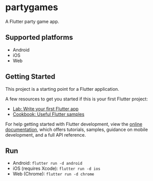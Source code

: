 # partygames

A Flutter party game app.

## Supported platforms

- Android
- iOS
- Web

## Getting Started

This project is a starting point for a Flutter application.

A few resources to get you started if this is your first Flutter project:

- [Lab: Write your first Flutter app](https://docs.flutter.dev/get-started/codelab)
- [Cookbook: Useful Flutter samples](https://docs.flutter.dev/cookbook)

For help getting started with Flutter development, view the
[online documentation](https://docs.flutter.dev/), which offers tutorials,
samples, guidance on mobile development, and a full API reference.

## Run

- Android: `flutter run -d android`
- iOS (requires Xcode): `flutter run -d ios`
- Web (Chrome): `flutter run -d chrome`
